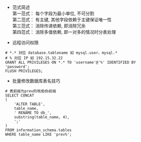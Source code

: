 * 范式简述  
第一范式： 每个字段为最小单位, 不可分割  
第二范式： 有主键, 其他字段依赖于主键保证唯一性  
第三范式： 消除传递依赖, 即消除冗余  
第四范式： 消除多值依赖, 即一对多的情况时分表处理

* 远程访问权限
```
# *.* 对应 database.tablename 如 mysql.user、mysql.*
# % 对应 IP 如 192.15.32.22
GRANT ALL PRIVILEGES ON *.* TO 'username'@'%' IDENTIFIED BY  'password';
FLUSH PRIVILEGES;
```

* 批量修改数据库表名技巧
```
# 表前缀为prev的改成db前缀
SELECT CONCAT
(
    'ALTER TABLE',
    table_name,
    ' RENAME TO db_',
    substring(table_name, 4),
    ';'
)
FROM information_schema.tables
WHERE table_name LIKE 'prev%';
```